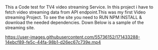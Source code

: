  This a Code test for TV4 video streaming Service. In this project i have to fetch video streaming data from API endpoint.This was my first Video streaming Project. To see the site you need to RUN NPM INSTALL & download the needed dependencies. Down Below is a sample of the streaming site. 





https://user-images.githubusercontent.com/55736152/171433288-14ebcf89-fe5c-44fa-98b1-d26ec67c739e.mp4

